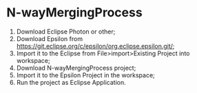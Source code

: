 # N-wayMergingProcess
1) Download Eclipse Photon or other;
2) Download Epsilon from https://git.eclipse.org/c/epsilon/org.eclipse.epsilon.git/;
3) Import it to the Eclipse from File>import>Existing Project into workspace;
4) Download N-wayMergingProcess project; 
5) Import it to the Epsilon Project in the workspace;
6) Run the project as Eclipse Application.
